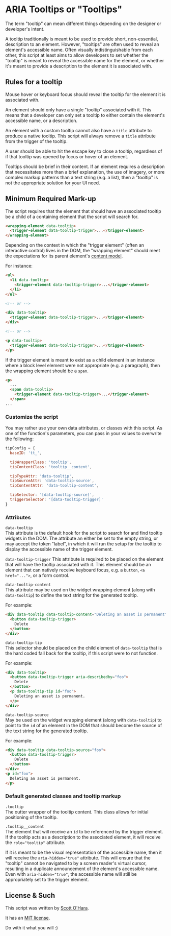# ARIA Tooltips or "Tooltips"
The term "tooltip" can mean different things depending on the designer or developer's intent.  

A tooltip traditionally is meant to be used to provide short, non-essential, description to an element.  However, "tooltips" are often used to reveal an element's accessible name.  Often visually indistinguishable from each other, this script at least aims to allow developers to set whether the "tooltip" is meant to reveal the accessible name for the element, or whether it's meant to provide a description to the element it is associated with.


## Rules for a tooltip
Mouse hover or keyboard focus should reveal the tooltip for the element it is associated with. 

An element should only have a single "tooltip" associated with it.  This means that a developer can only set a tooltip to either contain the element's accessible name, or a description. 

An element with a custom tooltip cannot also have a `title` attribute to produce a native tooltip.  This script will always remove a `title` attribute from the trigger of the tooltip.

A user should be able to hit the escape key to close a tooltip, regardless of if that tooltip was opened by focus or hover of an element.  

Tooltips should be brief in their content.  If an element requires a description that necessitates more than a brief explanation, the use of imagery, or more complex markup patterns than a text string (e.g. a list), then a "tooltip" is not the appropriate solution for your UI need.

## Minimum Required Mark-up  
The script requires that the element that should have an associated tooltip be a child of a containing element that the script will search for.  

```html
<wrapping-element data-tooltip>
  <trigger-element data-tooltip-trigger>...</trigger-element>
</wrapping-element>
```

Depending on the context in which the "trigger element" (often an interactive control) lives in the DOM, the "wrapping element" should meet the expectations for its parent element's [content model](https://html.spec.whatwg.org/multipage/dom.html#concept-element-content-model).

For instance:

```html
<ul>
  <li data-tooltip>
    <trigger-element data-tooltip-trigger>...</trigger-element>
  </li>
</ul>

<!-- or -->

<div data-tooltip>
  <trigger-element data-tooltip-trigger>...</trigger-element>
</div>

<!-- or -->

<p data-tooltip>
  <trigger-element data-tooltip-trigger>...</trigger-element>
</p>
```

If the trigger element is meant to exist as a child element in an instance where a block level element were not appropriate (e.g. a paragraph), then the wrapping element should be a `span`.

```html
<p>
  ...
  <span data-tooltip>
    <trigger-element data-tooltip-trigger>...</trigger-element>
  </span>
...
```

### Customize the script
You may rather use your own data attributes, or classes with this script. As one of the function's parameters, you can pass in your values to overwrite the following:

```js
tipConfig = {
  baseID: 'tt_',

  tipWrapperClass: 'tooltip',
  tipContentClass: 'tooltip__content',

  tipTypeAttr: 'data-tooltip',
  tipSourceAttr: 'data-tooltip-source',
  tipContentAttr: 'data-tooltip-content',

  tipSelector: '[data-tooltip-source]',
  triggerSelector: '[data-tooltip-trigger]'
}
```


### Attributes
`data-tooltip`  
This attribute is the default hook for the script to search for and find tooltip widgets in the DOM.  The attribute an either be set to the empty string, or may accept the token "label", in which it will run the setup for the tooltip to display the accessible name of the trigger element.   

`data-tooltip-trigger`
This attribute is required to be placed on the element that will have the tooltip associated with it. This element should be an element that can natively receive keyboard focus, e.g. a `button`, `<a href="...">`, or a form control.  

`data-tooltip-content`  
This attribute may be used on the widget wrapping element (along with `data-tooltip`) to define the text string for the generated tooltip.

For example:
```html
<div data-tooltip data-tooltip-content="Deleting an asset is permanent">
  <button data-tooltip-trigger>
    Delete
  </button>
</div>
```

`data-tooltip-tip`  
This selector should be placed on the child element of `data-tooltip` that is the hard coded fall back for the tooltip, if this script were to not function.

For example:
```html
<div data-tooltip>
  <button data-tooltip-trigger aria-describedby="foo">
    Delete
  </button>
  <p data-tooltip-tip id="foo">
    Deleting an asset is permanent.
  </p>
</div>
```

`data-tooltip-source`  
May be used on the widget wrapping element (along with `data-tooltip`) to point to the `id` of an element in the DOM that should become the source of the text string for the generated tooltip.

For example:
```html
<div data-tooltip data-tooltip-source="foo">
  <button data-tooltip-trigger>
    Delete
  </button>
</div>
<p id="foo">
  Deleting an asset is permanent.
</p>
```

### Default generated classes and tooltip markup
`.tooltip`  
The outter wrapper of the tooltip content. This class allows for initial positioning of the tooltip.

`.tooltip__content`   
The element that will receive an `id` to be referenced by the trigger element. If the tooltip acts as a description to the associated element, it will receive the `role="tooltip"` attribute.  

If it is meant to be the visual representation of the accessible name, then it will receive the `aria-hidden="true"` attribute. This will ensure that the "tooltip" cannot be navigated to by a screen reader's virtual cursor, resulting in a duplicate announcement of the element's accessible name.  Even with `aria-hidden="true"`, the accessible name will still be appropriately set to the trigger element.



## License & Such  
This script was written by [Scott O'Hara](https://twitter.com/scottohara).

It has an [MIT license](https://github.com/scottaohara/accessible-components/blob/master/LICENSE.md).

Do with it what you will :)
